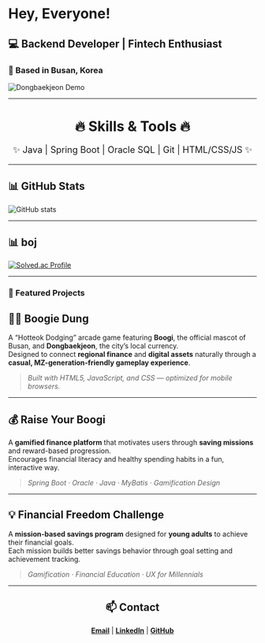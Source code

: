 # Hey, Everyone!
## 💻 Backend Developer | Fintech Enthusiast   <!-- 중간 제목 -->
### 📍 Based in Busan, Korea   <!-- 작은 제목 -->
![Dongbaekjeon Demo](https://github.com/yingbbang/bnk-stable/blob/main/images/dongbaekjeon.gif?raw=true)

---

<h1 align="center">🔥 Skills & Tools 🔥</h1>   <!-- HTML로 큰 제목 -->
<p align="center" style="font-size:18px;">
✨ Java | Spring Boot | Oracle SQL | Git | HTML/CSS/JS ✨
</p>


 
---

## 📊 GitHub Stats
<!-- GitHub Readme Stats 예시 -->
![GitHub stats](https://github-readme-stats.vercel.app/api?username=yingbbang&show_icons=true&theme=radical)

---

## 📊 boj 
[![Solved.ac Profile](http://mazassumnida.wtf/api/v2/generate_badge?boj=code00morning)](https://solved.ac/code00morning/) 

---

### 🚀 Featured Projects

## 💩💥 Boogie Dung  
A “Hotteok Dodging” arcade game featuring **Boogi**, the official mascot of Busan, and **Dongbaekjeon**, the city’s local currency.  
Designed to connect **regional finance** and **digital assets** naturally through a **casual, MZ-generation-friendly gameplay experience**.  
> *Built with HTML5, JavaScript, and CSS — optimized for mobile browsers.*

---

## 💰 Raise Your Boogi  
A **gamified finance platform** that motivates users through **saving missions** and reward-based progression.  
Encourages financial literacy and healthy spending habits in a fun, interactive way.  
> *Spring Boot · Oracle · Java · MyBatis · Gamification Design*

---

## 💡 Financial Freedom Challenge  
A **mission-based savings program** designed for **young adults** to achieve their financial goals.  
Each mission builds better savings behavior through goal setting and achievement tracking.  
> *Gamification · Financial Education · UX for Millennials*
 

---

<h2 align="center">📫 Contact</h2>
<p align="center">
  <a href="mailto:yingbbang@naver.com"><b>Email</b></a> | 
  <a href="https://linkedin.com/in/yingbbang"><b>LinkedIn</b></a> | 
  <a href="https://github.com/yingbbang"><b>GitHub</b></a>
</p>
